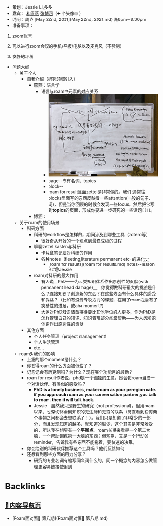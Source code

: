 - 策划：Jessie Li,多多
- 嘉宾： [和燕燕](和燕燕.md) [张博涵](张博涵.md)（➕ 个头像🤓  ）
- 时间：周六 [May 22nd, 2021](May 22nd, 2021.md) 晚8pm--9.30pm
- 准备事项：
    
1. zoom账号
    
2. 可以进行zoom会议的手机/平板/电脑以及麦克风（不强制）
    
3. 安静的环境
- 问题大纲
    - 关于个人
        - 自我介绍（研究领域引入）
            - 燕燕：语言学
                - 语言与roam中元素的对应关系
                    - ![](../images/A5bZgAzk_S.png?)
                    - page--专有名词、topics
                    - block--
                    - roam for result里面zettel是非常像的。我们 通常往blocks里面写的东西反映着一些attention(一般的句子、词)，但是当你回顾的时候会发现一些focus。然后把它写到**topics**的页面，形成你要进一步研究的一些话题`[[]]`。
            - 博涵：
    - 关于roam的使用场景
        - 科研方面
            - 科研的workflow是怎样的，期间涉及到哪些工具（zotero等）
                - 很好奇从开始的一个观点到最终成稿的过程
            - 聊聊zettel kasten与科研
                - 卡片盒笔记法对科研的作用
                - 各种notes（fleeting,literature permanent etc) 的进化史
                    - [roam for results](roam for results.md) notes--lesson 9 #@Jessie
            - roam对科研的最大作用
                - 有人说__PhD——为人类知识体系作出原创性的贡献(with permanent head damage)__，你觉得做科研最大的挑战是什么？连接知识？创造新的东西？在这些方面有什么具体的感受和受益？（比如有没有专攻方向的课题，在用了roam之后有了突破性的进展，或aha moment?)
                - 大家对PhD知识储备期待要比其他学位的人更多，作为PhD是怎样管理自己的知识，知识管理部分能否帮助——为人类知识体系作出原创性的贡献
        - 其他方面
            - 个人任务管理（project management)
            - 个人生活管理
            - etc...
    - roam对我们的影响
        - 上瘾的那个moment是什么？
        - 你觉得roam的什么方面被低估了？
        - 记笔记会有所克制吗？为什么？现在哪个功能用的最勤？
        - roam for result作者说，phd是一个孤独的生意，她会把roam当成一个对话伙伴。有类似的感受吗？
            - __PhD is a lonely business, make roam as your peregion cafe. if you approach roam as your conversation partner,you talk to roam. then it will talk back.__
            - Jessie：虽然我只是野生的研究（not professional)，但用roam以来，也深切体会到知识的无边际和无穷的联系（简直看到任何两个事物之间都会去想联系了！）。我们只是知道了非常少的一部分，而且发现知道的越多，就知道的越少，这个其实是非常难受的，所以我在想要有一个**平衡点**。roam长期来看是一个第二大脑，一个帮助训练第一大脑的东西；但短期，又是一个行动的reminder，告诉我有些东西不能拖着，要快速的决策。
        - 你会给别的科研伙伴推荐这个工具吗？他们反馈如何
        - 还想看到那些方面的用力分享？
            - 研究的专业名词有缩写同义词什么的，同一个概念的内容怎么做管理更容易链接使用到

# Backlinks
## [🎈内容导航页](🎈内容导航页.md)
- [Roam面对面🍜 第八期](Roam面对面🍜 第八期.md)


